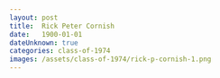 ```yaml
---
layout: post
title:  Rick Peter Cornish
date:   1900-01-01
dateUnknown: true
categories: class-of-1974
images: /assets/class-of-1974/rick-p-cornish-1.png
---
```

